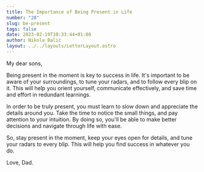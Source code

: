 ```yaml
---
title: The Importance of Being Present in Life
number: "28"
slug: be-present
tags: false
date: 2023-02-19T10:33:44+01:00
author: Nikola Balić
layout: ../../layouts/LetterLayout.astro
---
```

My dear sons,

Being present in the moment is key to success in life. It's important to be aware of your surroundings, to tune your radars, and to follow every blip on it. This will help you orient yourself, communicate effectively, and save time and effort in redundant learnings.

In order to be truly present, you must learn to slow down and appreciate the details around you. Take the time to notice the small things, and pay attention to your intuition. By doing so, you'll be able to make better decisions and navigate through life with ease.

So, stay present in the moment, keep your eyes open for details, and tune your radars to every blip. This will help you find success in whatever you do.

Love, Dad.